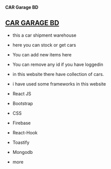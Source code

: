 **CAR Garage BD**
## [CAR GARAGE BD](https://car-garage-bd-ef64a.web.app/)

* this a car shipment warehouse
* here you can stock or get cars
* You can add new items here
* You can remove any id if you have loggedin 
* in this website there have collection of cars.

* i have used some frameworks in this website
* React JS
* Bootstrap
* CSS
* Firebase
* React-Hook
* Toastify
* Mongodb
* more